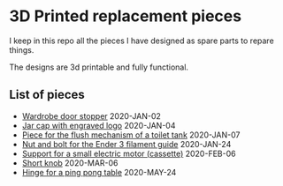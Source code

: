 # 3D Printed replacement pieces

I keep in this repo all the pieces I have designed as spare parts to repare things.

The designs are 3d printable and fully functional.


## List of pieces

* [Wardrobe door stopper](wardrobe_door_stopper) 2020-JAN-02
* [Jar cap with engraved logo](jar_cap) 2020-JAN-04
* [Piece for the flush mechanism of a toilet tank](wc_flush) 2020-JAN-07
* [Nut and bolt for the Ender 3 filament guide](nut_bolt_filament_guide) 2020-JAN-24
* [Support for a small electric motor (cassette)](support_motor_cassette) 2020-FEB-06
* [Short knob](knob_short) 2020-MAR-06
* [Hinge for a ping pong table](hinge_table_tennis_bar) 2020-MAY-24
